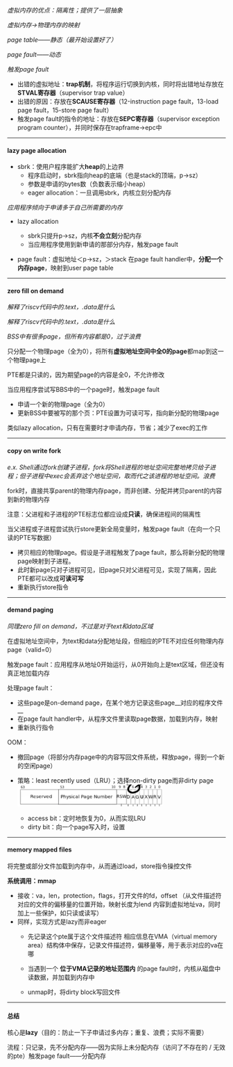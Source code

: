*虚拟内存的优点：隔离性；提供了一层抽象*

*虚拟内存→物理内存的映射*

  *page table——静态（最开始设置好了）*

  *page fault——动态*


*触发page fault*

- 出错的虚拟地址：**trap机制**，将程序运行切换到内核，同时将出错地址存放在**STVAL寄存器**（supervisor trap value）
- 出错的原因：存放在**SCAUSE寄存器**（12-instruction page fault，13-load page fault，15-store page fault）
- 触发page fault的指令的地址：存放在**SEPC寄存器**（supervisor exception program counter），并同时保存在trapframe->epc中

---

#### lazy page allocation

- sbrk：使用户程序能扩大**heap**的上边界
  - 程序启动时，sbrk指向heap的底端（也是stack的顶端，p->sz）
  - 参数是申请的bytes数（负数表示缩小heap）
  - eager allocation：一旦调用sbrk，内核立刻分配内存


*应用程序倾向于申请多于自己所需要的内存*

- lazy allocation
  - sbrk只提升p->sz，内核**不会立刻**分配内存
  - 当应用程序使用到新申请的那部分内存，触发page fault

- page fault：虚拟地址＜p->sz，＞stack
  在page fault handler中，**分配一个内存page**，映射到user page table



---

#### zero fill on demand

*解释了riscv代码中的.text，.data是什么*

  *解释了riscv代码中的.text，.data是什么*


*BSS中有很多page，但所有内容都是0，过于浪费*

只分配一个物理page（全为0），将所有**虚拟地址空间中全0的page**都map到这一个物理page上

  PTE都是只读的，因为期望page的内容是全0，不允许修改


当应用程序尝试写BBS中的一个page时，触发page fault

- 申请一个新的物理page（全为0）
- 更新BSS中要被写的那个页：PTE设置为可读可写，指向新分配的物理page



类似lazy allocation，只有在需要时才申请内存，节省；减少了exec的工作

---

#### copy on write fork

*e.x. Shell通过fork创建子进程，fork将Shell进程的地址空间完整地拷贝给子进程；但子进程中exec会丢弃这个地址空间，取而代之该进程的地址空间。浪费*

fork时，直接共享parent的物理内存page，而非创建、分配并拷贝parent的内容到新的物理内存

注意：父进程和子进程的PTE标志位都应设成**只读**，确保进程间的隔离性

当父进程或子进程尝试执行store更新全局变量时，触发page fault（在向一个只读的PTE写数据）

- 拷贝相应的物理page。假设是子进程触发了page fault，那么将新分配的物理page映射到子进程。
- 此时新page只对子进程可见，旧page只对父进程可见，实现了隔离，因此PTE都可以改成**可读可写**
- 重新执行store指令

---

#### demand paging

*同理zero fill on demand，不过是对于text和data区域*

在虚拟地址空间中，为text和data分配地址段，但相应的PTE不对应任何物理内存page（valid=0）

触发page fault：应用程序从地址0开始运行，从0开始向上是text区域，但还没有真正地加载内存

处理page fault：

- 这些page是on-demand page，在某个地方记录这些page__对应的程序文件__
- 在page fault handler中，从程序文件里读取page数据，加载到内存，映射
- 重新执行指令

OOM：

- 撤回page（将部分内存page中的内容写回文件系统，释放page，得到一个新的空闲page）
- 策略：least recently used（LRU）；选择non-dirty page而非dirty page
  ![](image_1.c47ef07c.png)

  - access bit：定时地恢复为0，从而实现LRU
  - dirty bit：向一个page写入时，设置


---

#### memory mapped files

将完整或部分文件加载到内存中，从而通过load，store指令操控文件

**系统调用：mmap**

- 接收：va，len，protection，flags，打开文件的fd，offset （从文件描述符对应的文件的偏移量的位置开始，映射长度为lend 内容到虚拟地址va，同时加上一些保护，如只读或读写）
- 同样，实现方式是lazy而非eager
  - 先记录这个pte属于这个文件描述符
    相应信息在VMA（virtual memory area）结构体中保存，记录文件描述符，偏移量等，用于表示对应的va在哪

  - 当遇到一个 __位于VMA记录的地址范围内__ 的page fault时，内核从磁盘中读数据，并加载到内存中
  - unmap时，将dirty block写回文件


---

#### 总结

核心是**lazy**（目的：防止一下子申请过多内存；重复、浪费；实际不需要）

流程：只记录，先不分配内存——因为实际上未分配内存（访问了不存在的 / 无效的pte）触发page fault——分配内存





